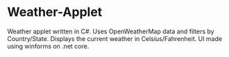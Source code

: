 # Weather-Applet
Weather applet written in C#. Uses OpenWeatherMap data and filters by Country/State. Displays the current weather in Celsius/Fahrenheit. UI made using winforms on .net core.
